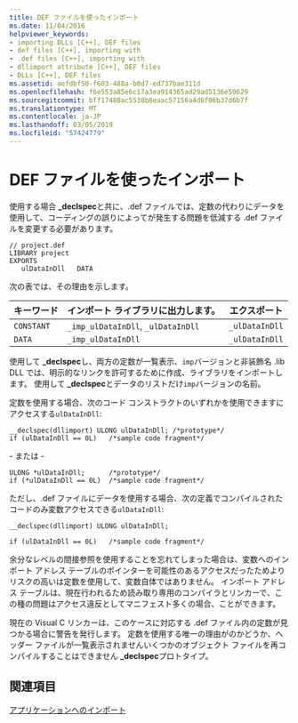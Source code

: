 ```yaml
---
title: DEF ファイルを使ったインポート
ms.date: 11/04/2016
helpviewer_keywords:
- importing DLLs [C++], DEF files
- def files [C++], importing with
- .def files [C++], importing with
- dllimport attribute [C++], DEF files
- DLLs [C++], DEF files
ms.assetid: aefdbf50-f603-488a-b0d7-ed737bae311d
ms.openlocfilehash: f6e553a85e6c17a3ea914365ad29ad5136e50629
ms.sourcegitcommit: bff17488ac5538b8eaac57156a4d6f06b37d6b7f
ms.translationtype: MT
ms.contentlocale: ja-JP
ms.lasthandoff: 03/05/2019
ms.locfileid: "57424779"
---
```

# <a name="importing-using-def-files"></a>DEF ファイルを使ったインポート

使用する場合 **_declspec**と共に、.def ファイルでは、定数の代わりにデータを使用して、コーディングの誤りによってが発生する問題を低減する .def ファイルを変更する必要があります。

```
// project.def
LIBRARY project
EXPORTS
   ulDataInDll   DATA
```

次の表では、その理由を示します。

|キーワード|インポート ライブラリに出力します。|エクスポート|
|-------------|---------------------------------|-------------|
|`CONSTANT`|`_imp_ulDataInDll`, `_ulDataInDll`|`_ulDataInDll`|
|`DATA`|`_imp_ulDataInDll`|`_ulDataInDll`|

使用して **_declspec**し、両方の定数が一覧表示、`imp`バージョンと非装飾名 .lib DLL では、明示的なリンクを許可するために作成、ライブラリをインポートします。 使用して **_declspec**とデータのリストだけ`imp`バージョンの名前。

定数を使用する場合、次のコード コンストラクトのいずれかを使用できますにアクセスする`ulDataInDll`:

```
__declspec(dllimport) ULONG ulDataInDll; /*prototype*/
if (ulDataInDll == 0L)   /*sample code fragment*/
```

\- または -

```
ULONG *ulDataInDll;      /*prototype*/
if (*ulDataInDll == 0L)  /*sample code fragment*/
```

ただし、.def ファイルにデータを使用する場合、次の定義でコンパイルされたコードのみ変数アクセスできる`ulDataInDll`:

```
__declspec(dllimport) ULONG ulDataInDll;

if (ulDataInDll == 0L)   /*sample code fragment*/
```

余分なレベルの間接参照を使用することを忘れてしまった場合は、変数へのインポート アドレス テーブルのポインターを可能性のあるアクセスだったためよりリスクの高いは定数を使用して、変数自体ではありません。 インポート アドレス テーブルは、現在行われるため読み取り専用のコンパイラとリンカーで、この種の問題はアクセス違反としてマニフェスト多くの場合、ことができます。

現在の Visual C リンカーは、このケースに対応する .def ファイル内の定数が見つかる場合に警告を発行します。 定数を使用する唯一の理由がのかどうか、ヘッダー ファイルが一覧表示されませんいくつかのオブジェクト ファイルを再コンパイルすることはできません **_declspec**プロトタイプ。

## <a name="see-also"></a>関連項目

[アプリケーションへのインポート](../build/importing-into-an-application.md)
